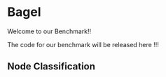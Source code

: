 # Bagel
Welcome to our Benchmark!!

The code for our benchmark will be released here !!!
## Node Classification
